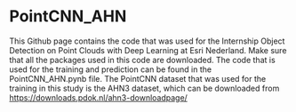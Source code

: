 # PointCNN_AHN

This Github page contains the code that was used for the Internship Object Detection on Point Clouds with Deep Learning at Esri Nederland. Make sure that all the packages used in this code are downloaded. The code that is used for the training and prediction can be found in the PointCNN_AHN.pynb file. The PointCNN dataset that was used for the training in this study is the AHN3 dataset, which can be downloaded from https://downloads.pdok.nl/ahn3-downloadpage/ 
